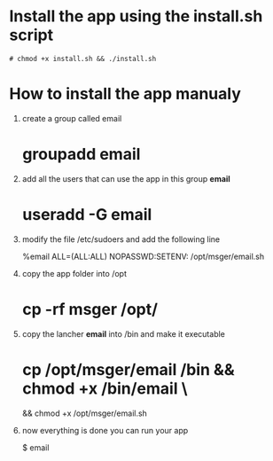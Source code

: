 # Install the app using the **install.sh** script

	# chmod +x install.sh && ./install.sh

# How to install the app manualy

1. create a group called email
	
	# groupadd email

2. add all the users that can use the app in this group **email**

	# useradd -G email <myuser>

3. modify the file /etc/sudoers and add the following line

	%email	ALL=(ALL:ALL) NOPASSWD:SETENV:   /opt/msger/email.sh

4. copy the app folder into /opt

	# cp -rf msger /opt/

5. copy the lancher **email** into /bin and make it executable

	# cp /opt/msger/email /bin && chmod +x /bin/email \
	&& chmod +x /opt/msger/email.sh

6. now everything is done you can run your app

	$ email

